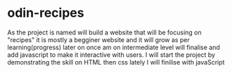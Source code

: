 # odin-recipes
 As the project is named will build a website that  will be focusing on "recipes" 
 it is mostly a begginer website and it will grow as per learning(progress) 
 later on once am on intermediate level will finalise and add javascript to make it 
 interactive with users.
 I will start the project by demonstrating the skill on HTML then css lately 
 I will finilise with javaScript